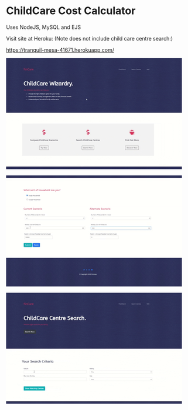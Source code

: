 # ChildCare Cost Calculator
Uses NodeJS, MySQL and EJS

Visit site at Heroku: (Note does not include child care centre search:)

https://tranquil-mesa-41671.herokuapp.com/

[![Calculation 1](cccalc1.gif)](https://gph.is/g/Z86L7r0)

[![Calculation 2](cccalc2.gif)](https://gph.is/g/E1pzobe)

[![Centre Search](ccsearchG.gif)](https://gph.is/g/Eq0bOp1)


